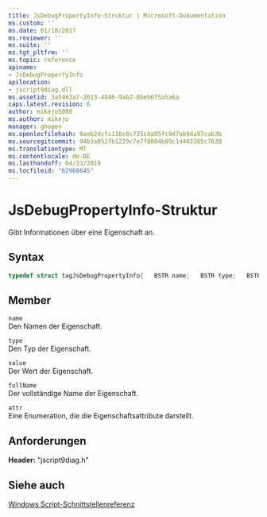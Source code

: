 ```yaml
---
title: JsDebugPropertyInfo-Struktur | Microsoft-Dokumentation
ms.custom: ''
ms.date: 01/18/2017
ms.reviewer: ''
ms.suite: ''
ms.tgt_pltfrm: ''
ms.topic: reference
apiname:
- JsDebugPropertyInfo
apilocation:
- jscript9diag.dll
ms.assetid: 3a5463a7-2013-4846-9ab2-8beb675a5a6a
caps.latest.revision: 6
author: mikejo5000
ms.author: mikejo
manager: ghogen
ms.openlocfilehash: 8aeb2dcfc116c8c735cda95fc9d7ab9da97cab3b
ms.sourcegitcommit: 94b3a052fb1229c7e7f8804b09c1d403385c7630
ms.translationtype: MT
ms.contentlocale: de-DE
ms.lasthandoff: 04/23/2019
ms.locfileid: "62968645"
---
```

# <a name="jsdebugpropertyinfo-structure"></a>JsDebugPropertyInfo-Struktur
Gibt Informationen über eine Eigenschaft an.  
  
## <a name="syntax"></a>Syntax  
  
```cpp
typedef struct tagJsDebugPropertyInfo{   BSTR name;   BSTR type;   BSTR value;   BSTR fullName;   JS_PROPERTY_ATTRIBUTES attr;} JsDebugPropertyInfo;  
```  
  
## <a name="members"></a>Member  
 `name`  
 Den Namen der Eigenschaft.  
  
 `type`  
 Den Typ der Eigenschaft.  
  
 `value`  
 Der Wert der Eigenschaft.  
  
 `fullName`  
 Der vollständige Name der Eigenschaft.  
  
 `attr`  
 Eine Enumeration, die die Eigenschaftsattribute darstellt.  
  
## <a name="requirements"></a>Anforderungen  
 **Header:** "jscript9diag.h"  
  
## <a name="see-also"></a>Siehe auch  
 [Windows Script-Schnittstellenreferenz](../../winscript/reference/windows-script-interfaces-reference.md)